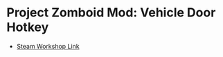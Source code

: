 # Project Zomboid Mod: Vehicle Door Hotkey

* [Steam Workshop Link](https://steamcommunity.com/sharedfiles/filedetails/?id=2290459371)